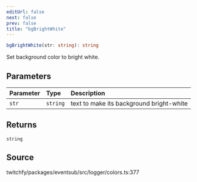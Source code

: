 ```yaml
---
editUrl: false
next: false
prev: false
title: "bgBrightWhite"
---
```


```ts
bgBrightWhite(str: string): string
```

Set background color to bright white.

## Parameters

| Parameter | Type | Description |
| :------ | :------ | :------ |
| `str` | `string` | text to make its background bright-white |

## Returns

`string`

## Source

twitchfy/packages/eventsub/src/logger/colors.ts:377
